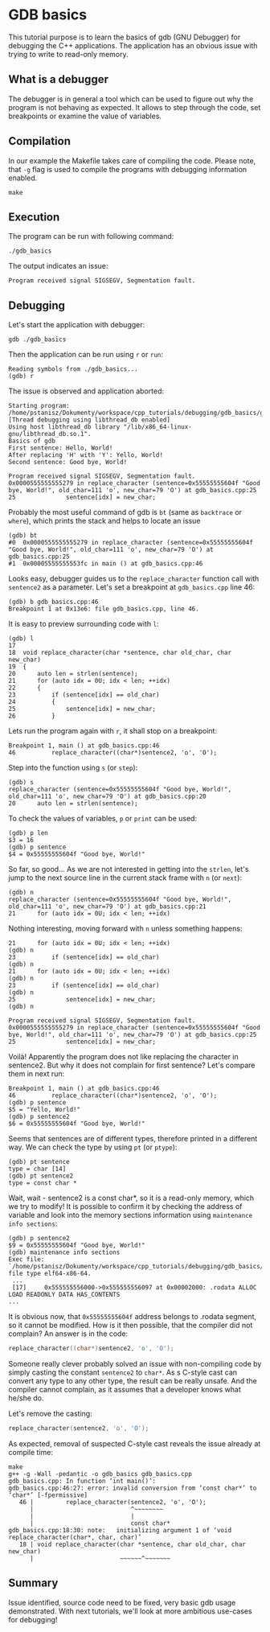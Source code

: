 # GDB basics

This tutorial purpose is to learn the basics of gdb (GNU Debugger) for debugging
the C++ applications. The application has an obvious issue with trying to write
to read-only memory.

## What is a debugger

The debugger is in general a tool which can be used to figure out why the program 
is not behaving as expected. It allows to step through the code, set breakpoints
or examine the value of variables.

## Compilation

In our example the Makefile takes care of compiling the code. Please note,
that `-g` flag is used to compile the programs with debugging information enabled.

```shell
make
```

## Execution

The program can be run with following command:

```shell
./gdb_basics
```

The output indicates an issue:

```
Program received signal SIGSEGV, Segmentation fault.
```

## Debugging

Let's start the application with debugger:

```shell
gdb ./gdb_basics
```

Then the application can be run using `r` or `run`:

```shell
Reading symbols from ./gdb_basics...
(gdb) r
```

The issue is observed and application aborted:

```shell
Starting program: /home/pstanisz/Dokumenty/workspace/cpp_tutorials/debugging/gdb_basics/gdb_basics 
[Thread debugging using libthread_db enabled]
Using host libthread_db library "/lib/x86_64-linux-gnu/libthread_db.so.1".
Basics of gdb
First sentence: Hello, World!
After replacing 'H' with 'Y': Yello, World!
Second sentence: Good bye, World!

Program received signal SIGSEGV, Segmentation fault.
0x0000555555555279 in replace_character (sentence=0x55555555604f "Good bye, World!", old_char=111 'o', new_char=79 'O') at gdb_basics.cpp:25
25	            sentence[idx] = new_char;

```

Probably the most useful command of gdb is `bt` (same as `backtrace` or `where`),
which prints the stack and helps to locate an issue

```shell
(gdb) bt
#0  0x0000555555555279 in replace_character (sentence=0x55555555604f "Good bye, World!", old_char=111 'o', new_char=79 'O') at gdb_basics.cpp:25
#1  0x00005555555553fc in main () at gdb_basics.cpp:46
```

Looks easy, debugger guides us to the `replace_character` function call with
`sentence2` as a parameter. Let's set a breakpoint at `gdb_basics.cpp` line 46:

```shell
(gdb) b gdb_basics.cpp:46
Breakpoint 1 at 0x13e6: file gdb_basics.cpp, line 46.
```

It is easy to preview surrounding code with `l`:

```shell
(gdb) l
17	
18	void replace_character(char *sentence, char old_char, char new_char)
19	{
20	    auto len = strlen(sentence);
21	    for (auto idx = 0U; idx < len; ++idx)
22	    {
23	        if (sentence[idx] == old_char)
24	        {
25	            sentence[idx] = new_char;
26	        }
```

Lets run the program again with `r`, it shall stop on a breakpoint:

```shell
Breakpoint 1, main () at gdb_basics.cpp:46
46	        replace_character((char*)sentence2, 'o', 'O');
```

Step into the function using `s` (or `step`):

```shell
(gdb) s
replace_character (sentence=0x55555555604f "Good bye, World!", old_char=111 'o', new_char=79 'O') at gdb_basics.cpp:20
20	    auto len = strlen(sentence);
```

To check the values of variables, `p` or `print` can be used:

```shell
(gdb) p len
$3 = 16
(gdb) p sentence
$4 = 0x55555555604f "Good bye, World!"
```

So far, so good... As we are not interested in getting into the `strlen`, let's jump
to the next source line in the current stack frame with `n` (or `next`):

```shell
(gdb) n
replace_character (sentence=0x55555555604f "Good bye, World!", old_char=111 'o', new_char=79 'O') at gdb_basics.cpp:21
21	    for (auto idx = 0U; idx < len; ++idx)
```

Nothing interesting, moving forward with `n` unless something happens:

```shell
21	    for (auto idx = 0U; idx < len; ++idx)
(gdb) n
23	        if (sentence[idx] == old_char)
(gdb) n
21	    for (auto idx = 0U; idx < len; ++idx)
(gdb) n
23	        if (sentence[idx] == old_char)
(gdb) n
25	            sentence[idx] = new_char;
(gdb) n

Program received signal SIGSEGV, Segmentation fault.
0x0000555555555279 in replace_character (sentence=0x55555555604f "Good bye, World!", old_char=111 'o', new_char=79 'O') at gdb_basics.cpp:25
25	            sentence[idx] = new_char;
```

Voilà! Apparently the program does not like replacing the character in sentence2.
But why it does not complain for first sentence? Let's compare them in next run:

```shell
Breakpoint 1, main () at gdb_basics.cpp:46
46	        replace_character((char*)sentence2, 'o', 'O');
(gdb) p sentence
$5 = "Yello, World!"
(gdb) p sentence2
$6 = 0x55555555604f "Good bye, World!"
```

Seems that sentences are of different types, therefore printed in a different
way. We can check the type by using `pt` (or `ptype`):

```shell
(gdb) pt sentence
type = char [14]
(gdb) pt sentence2
type = const char *
```

Wait, wait - sentence2 is a const char*, so it is a read-only memory, which we
try to modify! It is possible to confirm it by checking the address of variable
and look into the memory sections information using `maintenance info sections`:

```shell
(gdb) p sentence2
$9 = 0x55555555604f "Good bye, World!"
(gdb) maintenance info sections
Exec file: `/home/pstanisz/Dokumenty/workspace/cpp_tutorials/debugging/gdb_basics/gdb_basics', file type elf64-x86-64.
 ...
 [17]     0x555555556000->0x555555556097 at 0x00002000: .rodata ALLOC LOAD READONLY DATA HAS_CONTENTS
...
```

It is obvious now, that `0x55555555604f` address belongs to .rodata segment, so
it cannot be modified. How is it then possible, that the compiler did not complain?
An answer is in the code:

```cpp
replace_character((char*)sentence2, 'o', 'O');
```

Someone really clever probably solved an issue with non-compiling code by simply
casting the constant `sentence2` to `char*`. As s C-style cast can convert any
type to any other type, the result can be really unsafe. And the compiler cannot
complain, as it assumes that a developer knows what he/she do.

Let's remove the casting:

```cpp
replace_character(sentence2, 'o', 'O');
```

As expected, removal of suspected C-style cast reveals the issue already at compile time:

```shell
make
g++ -g -Wall -pedantic -o gdb_basics gdb_basics.cpp
gdb_basics.cpp: In function ‘int main()’:
gdb_basics.cpp:46:27: error: invalid conversion from ‘const char*’ to ‘char*’ [-fpermissive]
   46 |         replace_character(sentence2, 'o', 'O');
      |                           ^~~~~~~~~
      |                           |
      |                           const char*
gdb_basics.cpp:18:30: note:   initializing argument 1 of ‘void replace_character(char*, char, char)’
   18 | void replace_character(char *sentence, char old_char, char new_char)
      |                        ~~~~~~^~~~~~~~
```

## Summary

Issue identified, source code need to be fixed, very basic gdb usage demonstrated.
With next tutorials, we'll look at more ambitious use-cases for debugging!
